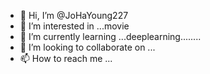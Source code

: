 - 👋 Hi, I’m @JoHaYoung227
- 👀 I’m interested in ...movie
- 🌱 I’m currently learning ...deeplearning........
- 💞️ I’m looking to collaborate on ...
- 📫 How to reach me ...

<!---
JoHaYoung227/JoHaYoung227 is a ✨ special ✨ repository because its `README.md` (this file) appears on your GitHub profile.
You can click the Preview link to take a look at your changes.
--->

